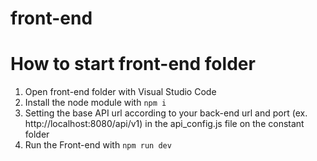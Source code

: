 # front-end

# How to start front-end folder
1. Open front-end folder with Visual Studio Code
2. Install the node module with `npm i`
3. Setting the base API url according to your back-end url and port (ex. http://localhost:8080/api/v1) in the api_config.js file on the constant folder
4. Run the Front-end with `npm run dev`
